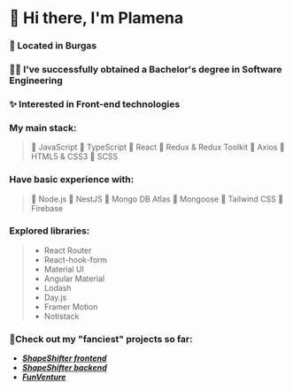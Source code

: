 # 👋 Hi there, I'm Plamena

### 🌊 Located in Burgas

### :woman_student: I've successfully obtained a Bachelor's degree in Software Engineering

### :sparkles: Interested in Front-end technologies

### My main stack:
>  🔸 JavaScript
>  🔸 TypeScript
>  🔸 React
>  🔸 Redux & Redux Toolkit
>  🔸 Axios
>  🔸 HTML5 & CSS3
>  🔸 SCSS


### Have basic experience with:
> 🔹 Node.js
> 🔹 NestJS
> 🔹 Mongo DB Atlas
> 🔹 Mongoose
> 🔹 Tailwind CSS
> 🔹 Firebase

###  Explored libraries:
> - React Router
> - React-hook-form
> - Material UI
> - Angular Material
> - Lodash
> - Day.js
> - Framer Motion
> - Notistack


### 🌱Check out my "fanciest" projects so far:
- ***[ShapeShifter frontend](https://github.com/Plamena37/shape-shifter-frontend)***
- ***[ShapeShifter backend](https://github.com/Plamena37/shape-shifter-backend)***
- ***[FunVenture](https://github.com/Plamena37/Funventure)***



